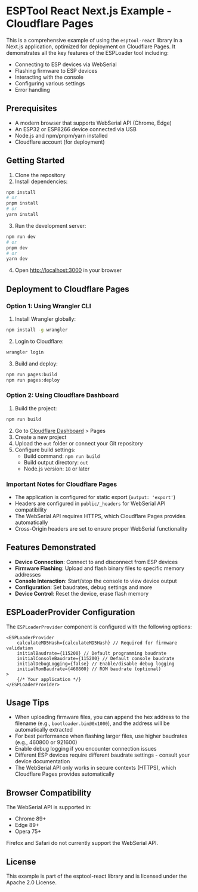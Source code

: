 # ESPTool React Next.js Example - Cloudflare Pages

This is a comprehensive example of using the `esptool-react` library in a Next.js application, optimized for deployment on Cloudflare Pages. It demonstrates all the key features of the ESPLoader tool including:

- Connecting to ESP devices via WebSerial
- Flashing firmware to ESP devices
- Interacting with the console
- Configuring various settings
- Error handling

## Prerequisites

- A modern browser that supports WebSerial API (Chrome, Edge)
- An ESP32 or ESP8266 device connected via USB
- Node.js and npm/pnpm/yarn installed
- Cloudflare account (for deployment)

## Getting Started

1. Clone the repository
2. Install dependencies:

```bash
npm install
# or
pnpm install
# or
yarn install
```

3. Run the development server:

```bash
npm run dev
# or
pnpm dev
# or
yarn dev
```

4. Open [http://localhost:3000](http://localhost:3000) in your browser

## Deployment to Cloudflare Pages

### Option 1: Using Wrangler CLI

1. Install Wrangler globally:

```bash
npm install -g wrangler
```

2. Login to Cloudflare:

```bash
wrangler login
```

3. Build and deploy:

```bash
npm run pages:build
npm run pages:deploy
```

### Option 2: Using Cloudflare Dashboard

1. Build the project:

```bash
npm run build
```

2. Go to [Cloudflare Dashboard](https://dash.cloudflare.com/) > Pages
3. Create a new project
4. Upload the `out` folder or connect your Git repository
5. Configure build settings:
    - Build command: `npm run build`
    - Build output directory: `out`
    - Node.js version: `18` or later

### Important Notes for Cloudflare Pages

- The application is configured for static export (`output: 'export'`)
- Headers are configured in `public/_headers` for WebSerial API compatibility
- The WebSerial API requires HTTPS, which Cloudflare Pages provides automatically
- Cross-Origin headers are set to ensure proper WebSerial functionality

## Features Demonstrated

- **Device Connection**: Connect to and disconnect from ESP devices
- **Firmware Flashing**: Upload and flash binary files to specific memory addresses
- **Console Interaction**: Start/stop the console to view device output
- **Configuration**: Set baudrates, debug settings and more
- **Device Control**: Reset the device, erase flash memory

## ESPLoaderProvider Configuration

The `ESPLoaderProvider` component is configured with the following options:

```tsx
<ESPLoaderProvider
    calculateMD5Hash={calculateMD5Hash} // Required for firmware validation
    initialBaudrate={115200} // Default programming baudrate
    initialConsoleBaudrate={115200} // Default console baudrate
    initialDebugLogging={false} // Enable/disable debug logging
    initialRomBaudrate={460800} // ROM baudrate (optional)
>
    {/* Your application */}
</ESPLoaderProvider>
```

## Usage Tips

- When uploading firmware files, you can append the hex address to the filename (e.g., `bootloader.bin@0x1000`), and the address will be automatically extracted
- For best performance when flashing larger files, use higher baudrates (e.g., 460800 or 921600)
- Enable debug logging if you encounter connection issues
- Different ESP devices require different baudrate settings - consult your device documentation
- The WebSerial API only works in secure contexts (HTTPS), which Cloudflare Pages provides automatically

## Browser Compatibility

The WebSerial API is supported in:

- Chrome 89+
- Edge 89+
- Opera 75+

Firefox and Safari do not currently support the WebSerial API.

## License

This example is part of the esptool-react library and is licensed under the Apache 2.0 License.
